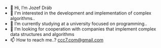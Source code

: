 - 👋 Hi, I’m Jozef Dráb
- 👀 I'm interested in the development and implementation of complex algorithms..
- 🌱 I’m currently studying at a university focused on programming..
- 💞️ I’m looking for cooperation with companies that implement complex data structures and algorithms
- 📫 How to reach me..? ccc7.com@gmail.com

<!---
xbrutus254/xbrutus254 is a ✨ special ✨ repository because its `README.md` (this file) appears on your GitHub profile.
You can click the Preview link to take a look at your changes.
--->
